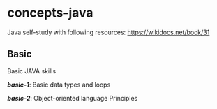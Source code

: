 # concepts-java

Java self-study with following resources:
https://wikidocs.net/book/31

## **Basic**
Basic JAVA skills

**_basic-1_**: Basic data types and loops

**_basic-2_**: Object-oriented language Principles